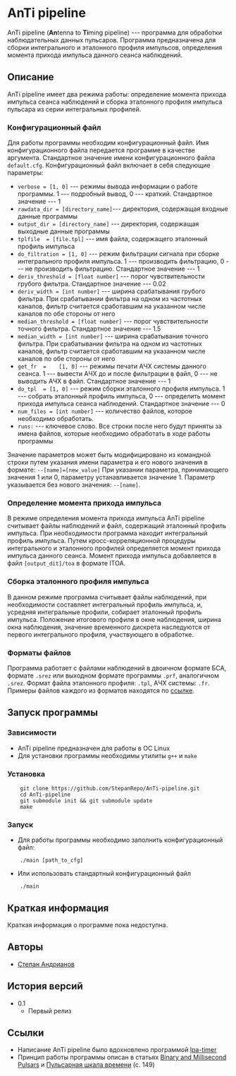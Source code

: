 
# AnTi pipeline

AnTi pipeline  (**An**tenna to **Ti**ming pipeline) --- программа для обработки наблюдательных данных пульсаров. Программа предназначена для сборки интегрального и эталонного профиля импульсов, определения момента прихода импульса данного сеанса наблюдений.

## Описание 

AnTi pipeline имеет два режима работы: определение момента прихода импульса сеанса наблюдений и сборка эталонного профиля импульса пульсара из серии интегральных профилей.

### Конфигурационный файл
Для работы программы необходим конфигурационный файл. Имя конфигурационного  файла передается программе в качестве аргумента. Стандартное значение имени конфигурационного файла `default.cfg`. Конфигурационный файл включает в себя следующие параметры:
* `verbose = [1, 0]` --- режимы вывода информации о работе программы. 1 --- подробный вывод, 0 --- краткий. Стандартное значение --- 1
* `rawdata_dir = [directory_name]`--- директория, содержащая входные данные программы
* `output_dir = [directory_name]` --- директория, содержащая выходные данные программы
* `tplfile  = [file.tpl]` --- имя файла, содержащего эталонный профиль импульса
* `do_filtration = [1, 0]` --- режим фильтрации сигнала при сборке интегрального профиля импульса. 1 --- производить фильтрацию, 0 --- не производить фильтрацию. Стандартное значение --- 1
* `deriv_threshold = [float number]` --- порог чувствительности грубого фильтра. Стандартное значение --- 0.02
* `deriv_width = [int number]` --- ширина срабатывания грубого фильтра. При срабатывании фильтра на одном из частотных каналов, фильтр считается сработавшим на указанном числе каналов по обе стороны от него
* `median_threshold = [float number]` --- порог чувствительности точного фильтра. Стандартное значение --- 1.5
* `median_width = [int number]` --- ширина срабатывания точного фильтра. При срабатывании фильтра на одном из частотных каналов, фильтр считается сработавшим на указанном числе каналов по обе стороны от него
* `get_fr  =	[1, 0]` --- режимы печати АЧХ системы данного сеанса. 1 --- вывести АЧХ до и после фильтрации в файл, 0 --- не выводить АЧХ в файл. Стандартное значение --- 1
* `do_tpl  = [1, 0]` --- режим сборки эталонного профиля импульса. 1 --- собрать эталонный профиль импульса, 0 --- определить момент прихода импульса сеанса наблюдений. Стандартное значение --- 0
* `num_files = [int number]` --- количество файлов, которое необходимо обработать.
* `runs:` --- ключевое слово. Все строки после него будут приняты за имена файлов, которые необходимо обработать в ходе работы программы

Значение параметров может быть модифицировано из командной строки путем указания имени параметра и его нового значения в формате: `--[name]=[new_value]`
При указании параметра, принимающего значения 1 или 0, параметру устанавливается значение 1. Параметр указывается без нового значения: `--[name]`.

### Определение момента прихода импульса
В режиме определения момента прихода импульса AnTi pipeline считывает файлы наблюдений и файл, содержащий эталонный профиль импульса. При необходимости программа находит интегральный профиль импульса. Путем кросс-корреляционной процедуры интегрального и эталонного профилей определяется момент прихода импульса данного сеанса. Момент прихода импульса добавляется в файл `[output_dit]/toa` в формате ITOA.


### Сборка эталонного профиля импульса
В данном режиме программа считывает файлы наблюдений, при необходимости составляет интегральный профиль импульса, и, усредняя интегральные профили, собирает эталонный профиль импульса. Положение итогового профиля в окне наблюдения, ширина окна наблюдения, значение временного дискрета наследуются от первого интегрального профиля, участвующего в обработке.

### Форматы файлов
Программа работает с файлами наблюдений в двоичном формате БСА, формате `.srez` или выходном формате программы `.prf`, аналогичном `.srez`. Формат файла эталонного профиля: `.tpl`, АЧХ системы: `.fr`.  Примеры файлов каждого из форматов находятся по [ссылке](). 

## Запуск программы

### Зависимости

* AnTi pipeline предназначен для работы в ОС Linux
* Для установки программы необходимы утилиты `g++` и `make`

### Установка
```
    git clone https://github.com/StepanRepo/AnTi-pipeline.git
    cd AnTi-pipeline
    git submodule init && git submodule update
    make 
```

### Запуск

* Для работы программы необходимо заполнить конфигурационный файл:
```
	./main [path_to_cfg]
```
*  Или использовать стандартный конфигурационный файл
```
	./main
```

## Краткая информация
Краткая информация о программе пока недоступна.


## Авторы

* [Степан Андрианов](https://t.me/wizard_of_math)

## История версий

* 0.1
    * Первый релиз

## Ссылки
* Написание AnTi pipeline было вдохновлено программой [lpa-timer](https://github.com/praoPulsarTiming/lpa-timer)
* Принцип работы программы описан в статьях [Binary and Millisecond Pulsars](https://link.springer.com/article/10.12942/lrr-2005-7) и [Пульсарная шкала времени](chrome-extension://bpnedgjmphmmdgecmklcopblfcbhpefm/viewer.html?url=http%3A%2F%2Fproceedings.lebedev.ru%2Fwordpress%2Fwp-content%2Fuploads%2F2013%2F06%2F1989-199.djvu) (с. 149)

